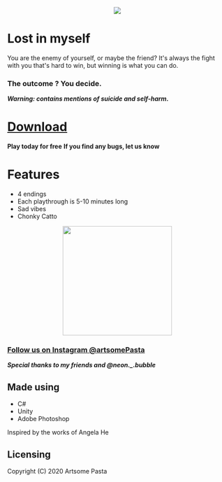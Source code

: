   <p align="center"><img src = "https://imgur.com/q7X9IL6.jpg" >
    </p>

# Lost in myself 

You are the enemy of yourself, or maybe the friend? It's always the fight with you that's hard to win, but winning is what you can do.

### The outcome ? You decide.

***Warning: contains mentions of suicide and self-harm.***

# <a href="https://tinyurl.com/lostinmyself">Download</a> #

**Play today for free**
**If you find any bugs, let us know**

# Features #
  * 4 endings
  * Each playthrough is 5-10 minutes long
  * Sad vibes
  * Chonky Catto

<p align="center"><img src="https://imgur.com/KSPTZYr.jpg" height="250" /></p>


### <a href="https://www.instagram.com/artsomepasta/">Follow us on Instagram @artsomePasta</a> 
***Special thanks to my friends and @neon._.bubble***


Made using
------
* C#
* Unity
* Adobe Photoshop

Inspired by the works of Angela He

Licensing
------
Copyright (C) 2020 Artsome Pasta
